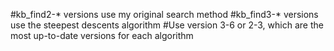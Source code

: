 #kb_find2-* versions use my original search method
#kb_find3-* versions use the steepest descents algorithm
#Use version 3-6 or 2-3, which are the most up-to-date versions for each algorithm
